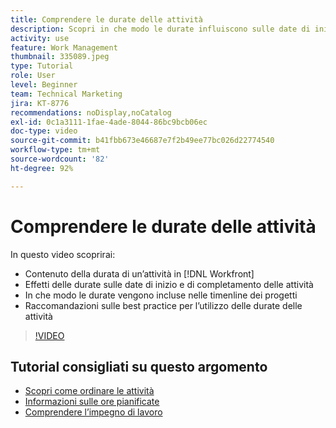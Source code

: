 ```yaml
---
title: Comprendere le durate delle attività
description: Scopri in che modo le durate influiscono sulle date di inizio e di completamento delle attività, in che modo le durate vengono incluse nelle timeline dei progetti e alcune best practice per l’utilizzo delle durate delle attività.
activity: use
feature: Work Management
thumbnail: 335089.jpeg
type: Tutorial
role: User
level: Beginner
team: Technical Marketing
jira: KT-8776
recommendations: noDisplay,noCatalog
exl-id: 0c1a3111-1fae-4ade-8044-86bc9bcb06ec
doc-type: video
source-git-commit: b41fbb673e46687e7f2b49ee77bc026d22774540
workflow-type: tm+mt
source-wordcount: '82'
ht-degree: 92%

---
```


# Comprendere le durate delle attività

In questo video scoprirai:

* Contenuto della durata di un’attività in [!DNL Workfront]
* Effetti delle durate sulle date di inizio e di completamento delle attività
* In che modo le durate vengono incluse nelle timenline dei progetti
* Raccomandazioni sulle best practice per l’utilizzo delle durate delle attività

>[!VIDEO](https://video.tv.adobe.com/v/335089/?quality=12&learn=on)

## Tutorial consigliati su questo argomento

* [Scopri come ordinare le attività](https://experienceleague.adobe.com/en/docs/workfront-learn/tutorials-workfront/manage-work/tasks/learn-to-sequence-tasks)
* [Informazioni sulle ore pianificate](https://experienceleague.adobe.com/en/docs/workfront-learn/tutorials-workfront/manage-work/tasks/understand-planned-hours)
* [Comprendere l’impegno di lavoro](https://experienceleague.adobe.com/en/docs/workfront-learn/tutorials-workfront/manage-work/tasks/understand-work-effort)

